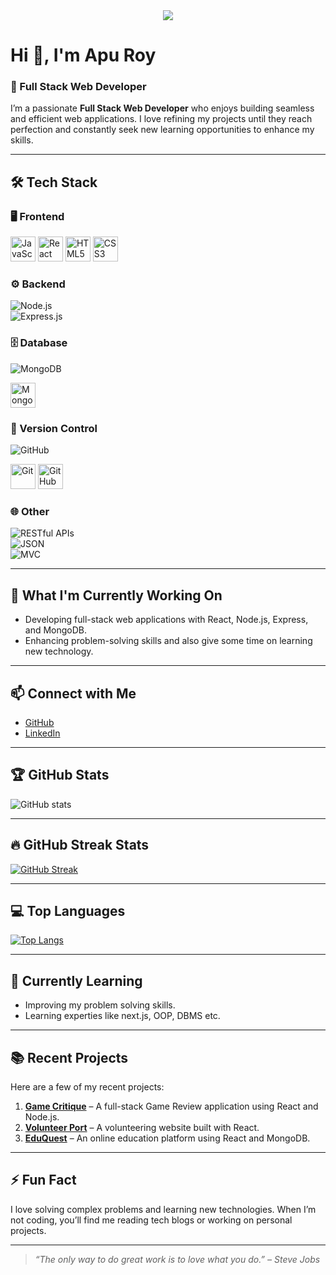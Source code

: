 <div align="center">
  <img  src="https://i.ibb.co.com/BHdzWSqY/github-banner.png" />

</div>

# Hi 👋, I'm Apu Roy  

### 🚀 Full Stack Web Developer   

I’m a passionate **Full Stack Web Developer** who enjoys building seamless and efficient web applications. I love refining my projects until they reach perfection and constantly seek new learning opportunities to enhance my skills.  

---

## 🛠️ **Tech Stack**  

### 🖥️ Frontend  
<div align="left">
  <img src="https://cdn.jsdelivr.net/gh/devicons/devicon/icons/javascript/javascript-original.svg" height="40" alt="JavaScript" />
  <img src="https://cdn.jsdelivr.net/gh/devicons/devicon/icons/react/react-original.svg" height="40" alt="React" />
  <img src="https://cdn.jsdelivr.net/gh/devicons/devicon/icons/html5/html5-original.svg" height="40" alt="HTML5" />
  <img src="https://cdn.jsdelivr.net/gh/devicons/devicon/icons/css3/css3-original.svg" height="40" alt="CSS3" />
</div>

### ⚙️ Backend  
![Node.js](https://img.shields.io/badge/-Node.js-339933?style=flat&logo=node.js&logoColor=white)  
![Express.js](https://img.shields.io/badge/-Express.js-000000?style=flat&logo=express&logoColor=white)  

### 🗄️ Database  
![MongoDB](https://img.shields.io/badge/-MongoDB-47A248?style=flat&logo=mongodb&logoColor=white)  
<div align="left">
  <img src="https://cdn.jsdelivr.net/gh/devicons/devicon/icons/mongodb/mongodb-original.svg" height="40" alt="MongoDB" />
</div>

### 🔄 Version Control  
![GitHub](https://img.shields.io/badge/-GitHub-181717?style=flat&logo=github&logoColor=white)  
<div align="left">
  <img src="https://cdn.jsdelivr.net/gh/devicons/devicon/icons/git/git-original.svg" height="40" alt="Git" />
  <img src="https://cdn.jsdelivr.net/gh/devicons/devicon/icons/github/github-original.svg" height="40" alt="GitHub" />
</div>

### 🌐 Other  
![RESTful APIs](https://img.shields.io/badge/-RESTful%20APIs-4CAF50?style=flat)  
![JSON](https://img.shields.io/badge/-JSON-000000?style=flat&logo=json&logoColor=white)  
![MVC](https://img.shields.io/badge/-MVC%20Architecture-7952B3?style=flat)  

---

## 🚀 **What I'm Currently Working On**  
- Developing full-stack web applications with React, Node.js, Express, and MongoDB.  
- Enhancing problem-solving skills and also give some time on learning new technology.  

---

## 📫 **Connect with Me**  
- [GitHub](https://github.com/Apur0y)  
- [LinkedIn](https://www.linkedin.com/in/apu-roy-9192b9294/)  

---

## 🏆 **GitHub Stats**  
![GitHub stats](https://github-readme-stats.vercel.app/api?username=Apur0y&show_icons=true&count_private=true&hide=prs&theme=radical)  

---

## 🔥 **GitHub Streak Stats**  
[![GitHub Streak](https://streak-stats.demolab.com/?user=Apur0y&theme=radical)](https://git.io/streak-stats)  

---

## 💻 **Top Languages**  
[![Top Langs](https://github-readme-stats.vercel.app/api/top-langs/?username=Apur0y&layout=compact&theme=radical)](https://github.com/anuraghazra/github-readme-stats)  

---

## 🌱 **Currently Learning**  
- Improving my problem solving skills. 
- Learning experties like next.js, OOP, DBMS etc.  
  

---

## 📚 **Recent Projects**  
Here are a few of my recent projects:  

1. **[Game Critique](https://aquamarine-custard-8f7ba5.netlify.app/)** – A full-stack Game Review application using React and Node.js.  
2. **[Volunteer Port](https://volunteer-port.web.app/)** – A volunteering website built with React.  
3. **[EduQuest](https://edu-quest-aa2b3.web.app/)** – An online education platform using React and MongoDB.  

---

## ⚡ **Fun Fact**  
I love solving complex problems and learning new technologies. When I’m not coding, you’ll find me reading tech blogs or working on personal projects.  

---

> _“The only way to do great work is to love what you do.” – Steve Jobs_  
